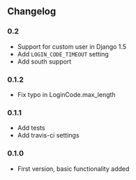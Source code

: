 ## Changelog
### 0.2
* Support for custom user in Django 1.5
* Add `LOGIN_CODE_TIMEOUT` setting
* Add south support

### 0.1.2
* Fix typo in LoginCode.max_length

### 0.1.1
* Add tests
* Add travis-ci settings

### 0.1.0
* First version, basic functionality added

